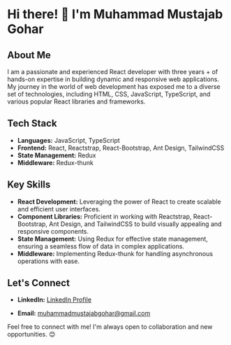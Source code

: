 # Hi there! 👋 I'm Muhammad Mustajab Gohar

## About Me
I am a passionate and experienced React developer with three years + of hands-on expertise in building dynamic and responsive web applications. My journey in the world of web development has exposed me to a diverse set of technologies, including HTML, CSS, JavaScript, TypeScript, and various popular React libraries and frameworks.

## Tech Stack
- **Languages:** JavaScript, TypeScript
- **Frontend:** React, Reactstrap, React-Bootstrap, Ant Design, TailwindCSS
- **State Management:** Redux
- **Middleware:** Redux-thunk

## Key Skills
- **React Development:** Leveraging the power of React to create scalable and efficient user interfaces.
- **Component Libraries:** Proficient in working with Reactstrap, React-Bootstrap, Ant Design, and TailwindCSS to build visually appealing and responsive components.
- **State Management:** Using Redux for effective state management, ensuring a seamless flow of data in complex applications.
- **Middleware:** Implementing Redux-thunk for handling asynchronous operations with ease.

<!-- 
## Projects
Here are a few noteworthy projects I've worked on:

1. **Project Name 1:** Brief description and link to the repository or deployed application.
2. **Project Name 2:** Brief description and link to the repository or deployed application.
3. **Project Name 3:** Brief description and link to the repository or deployed application.

-->

## Let's Connect
- **LinkedIn:** [LinkedIn Profile](https://www.linkedin.com/in/muhammad-mustajab-gohar-b90549120/)
<!-- 
- **Portfolio:** [Your Portfolio Website](https://www.your-portfolio-website.com)
-->
- **Email:** muhammadmustajabgohar@gmail.com

Feel free to connect with me! I'm always open to collaboration and new opportunities. 😊
